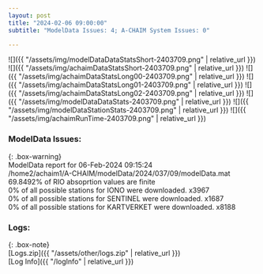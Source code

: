 ```yaml
---
layout: post
title: "2024-02-06 09:00:00"
subtitle: "ModelData Issues: 4; A-CHAIM System Issues: 0"

---
```


![]({{ "/assets/img/modelDataDataStatsShort-2403709.png" | relative_url }})
![]({{ "/assets/img/achaimDataStatsShort-2403709.png" | relative_url }})
![]({{ "/assets/img/achaimDataStatsLong00-2403709.png" | relative_url }})
![]({{ "/assets/img/achaimDataStatsLong01-2403709.png" | relative_url }})
![]({{ "/assets/img/achaimDataStatsLong02-2403709.png" | relative_url }})
![]({{ "/assets/img/modelDataDataStats-2403709.png" | relative_url }})
![]({{ "/assets/img/modelDataStationStats-2403709.png" | relative_url }})
![]({{ "/assets/img/achaimRunTime-2403709.png" | relative_url }})


### ModelData Issues:  
  
{: .box-warning}  
 ModelData report for 06-Feb-2024 09:15:24   
 /home2/achaim1/A-CHAIM/modelData/2024/037/09/modelData.mat   
 69.8492% of RIO absoprtion values are finite   
 0% of all possible stations for IONO were downloaded. x3967   
 0% of all possible stations for SENTINEL were downloaded. x1687   
 0% of all possible stations for KARTVERKET were downloaded. x8188   
  


### Logs:  
  
{: .box-note}  
[Logs.zip]({{ "/assets/other/logs.zip" | relative_url }})  
[Log Info]({{ "/logInfo" | relative_url }})  
